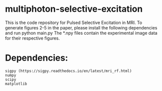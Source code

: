 # multiphoton-selective-excitation

This is the code repository for Pulsed Selective Excitation in MRI.
To generate figures 2-5 in the paper, please install the following dependencies and run python main.py
The *.npy files contain the experimental image data for their respective figures.

# Dependencies: 
    sigpy (https://sigpy.readthedocs.io/en/latest/mri_rf.html)
    numpy
    scipy
    matplotlib
